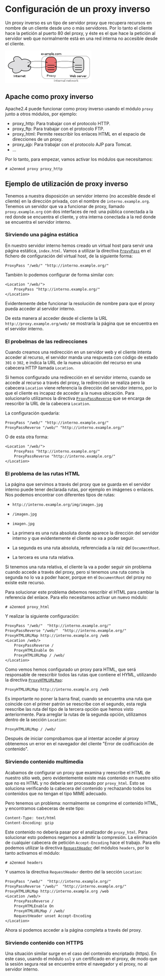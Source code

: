 # Configuración de un proxy inverso

Un proxy inverso es un tipo de servidor proxy que recupera recursos en nombre de un cliente desde uno o más servidores. Por lo tanto el cliente hace la petición al puerto 80 del proxy, y éste es el que hace la petición al servidor web que normalmente está en una red interna no accesible desde el cliente.

![proxy](img/proxy.png)

## Apache como proxy inverso

Apache2.4 puede funcionar como proxy inverso usando el módulo `proxy` junto a otros módulos, por ejemplo:

* proxy_http: Para trabajar con el protocolo HTTP.
* proxy_ftp: Para trabajar con el protocolo FTP.
* proxy_html: Permite reescribir los enlaces HTML en el espacio de direcciones de un proxy.
* proxy_ajp: Para trabajar con el protocolo AJP para Tomcat.
* ...

Por lo tanto, para empezar, vamos activar los módulos que necesitamos:

	# a2enmod proxy proxy_http

## Ejemplo de utilización de proxy inverso

Tenemos a nuestra disposición un servidor interno (no accesible desde el cliente) en la dirección privada, con el nombre de `interno.example.org`. Tenemos un servidor que va a funcionar de proxy, llamado `proxy.example.org` con dos interfaces de red: una pública conectada a la red donde se encuentra el cliente, y otra interna conectada a la red donde se encuentra el servidor interno.	

### Sirviendo una página estática

En nuestro servidor interno hemos creado un virtual host para servir una página estática, `index.html`.
Vamos a utilizar la directiva [`ProvyPass`](https://httpd.apache.org/docs/2.4/mod/mod_proxy.html#proxypass) en el fichero de configuración del virtual host, de la siguiente forma:

	ProxyPass "/web/" "http://interno.example.org/"

También lo podemos configurar de forma similar con:

	<Location "/web/">
		ProxyPass "http://interno.example.org/"
	</Location>

Evidentemente debe funcionar la resolución de nombre para que el proxy pueda acceder al servidor interno.

De esta manera al acceder desde el cliente la URL `http://proxy.example.org/web/` se mostraría la página que se encuentra en el servidor interno.

### El probelmas de las redirecciones

Cuando creamos una redirección en un servidor web y el cliente intenta acceder al recurso, el servidor manda una respuesta con código de estado `301` o `302`, e indica la URL de la nueva ubicación del recurso en una cabecera HTTP llamada `Location`.

Si hemos configurado una redirección en el servidor interno, cuando se accede al recurso a través del proxy, la redirección se realiza pero la cabecera `Location` viene referencia la dirección del servidor interno, por lo que el cliente es incapaz de acceder a la nueva ubicación. Para solucionarlo utilizamos la directiva [`ProxyPassReverse`](https://httpd.apache.org/docs/2.4/mod/mod_proxy.html#proxypassreverse) que se encarga de reescribir la URL de la cabecera `Location`.

La configuración quedaría:

	ProxyPass "/web/" "http://interno.example.org/"
	ProxyPassReverse "/web/" "http://interno.example.org/"

O de esta otra forma:

	<Location "/web/">
		ProxyPass "http://interno.example.org/"
		ProxyPassReverse "http://interno.example.org/"
	</Location>

### El problema de las rutas HTML

La página que servimos a través del proxy que se guarda en el servidor interno puede tener declarada rutas, por ejemplo en imágenes o enlaces. Nos podemos encontrar con diferentes tipos de rutas:

* `http://interno.example.org/img/imagen.jpg`
* `/imagen.jpg`
* `imagen.jpg`

* La primera es una ruta absoluta donde aparece la dirección del servidor interno y que evidentemente el cliente no va a poder seguir.
* La segunda es una ruta absoluta, referenciada a la raíz del `DocumentRoot`.
* La tercera es una ruta relativa.

Si tenemos una ruta relativa, el cliente la va a poder seguir sin problema cuando accede a través del proxy, pero si tenemos una ruta como la segunda no lo va a poder hacer, porque en el `DocumentRoot` del proxy no existe este recurso.

Para solucionar este problema debemos reescribir el HTML para cambiar la referencia del enlace. Para ello necesitamos activar un nuevo módulo:

	# a2enmod proxy_html

Y realizar la siguiente configuración:

	ProxyPass "/web/"  "http://interno.example.org/"
	ProxyPassReverse "/web/"  "http://interno.example.org/"
	ProxyHTMLURLMap http://interno.example.org /web
	<Location /web/>
	    ProxyPassReverse /
	    ProxyHTMLEnable On
	    ProxyHTMLURLMap / /web/
	</Location>

Como vemos hemos configurado un proxy para HTML, que será responsable de reescribir todos las rutas que contiene el HYML, utilizando la directiva [`ProxyHTMLURLMap`](https://httpd.apache.org/docs/2.4/mod/mod_proxy_html.html#proxyhtmlurlmap):

	ProxyHTMLURLMap http://interno.example.org /web

Es importante no poner la barra final, cuando se encuentra una ruta que coincide con el primer patrón se reescribe con el segundo, esta regla reescribe las ruta del tipo de la tercera opción que hemos visto anteriormente. Para arreglar la rutas de la segunda opción, utilizamos dentro de la sección `Location`:

	ProxyHTMLURLMap / /web/

Después de iniciar comprobamos que al intentar acceder al proxy obtenemos un error en el navegador del cliente "Error de codificación de contenido".

### Sirviendo contenido multimedia

Acabamos de configurar un proxy que examina y reescribe el HTML de nuestro sitio web, pero evidentemente existe más contenido en nuestro sitio que no es HTML y no debería ser procesado por `proxy_html`. Esto se soluciona verificando la cabecera del contenido y rechazando todos los contenidos que no tengan el tipo MIME adecuado.

Pero tenemos un problema: normalmente se comprime el contenido HTML, y encontramos cabeceras de este tipo:

	Content-Type: text/html
    Content-Encoding: gzip

Este contenido no debería pasar por el analizador de `proxy_html`. Para solucionar esto podemos negarnos a admitir la compresión. La eliminación de cualquier cabecera de petición  `Accept-Encoding` hace el trabajo. Para ello podemos utilizar la directiva [`RequestHeader`](http://httpd.apache.org/docs/current/mod/mod_headers.html#requestheader) del módulos `headers`, por lo tanto activamos el módulo:

	# a2enmod headers

Y usamos la directiva `RequestHeader` dentro del la sección `Location`:

	ProxyPass "/web/"  "http://interno.example.org/"
	ProxyPassReverse "/web/"  "http://interno.example.org/"
	ProxyHTMLURLMap http://interno.example.org /web
	<Location /web/>
	    ProxyPassReverse /
	    ProxyHTMLEnable On
	    ProxyHTMLURLMap / /web/
	    RequestHeader unset Accept-Encoding
	</Location>
	
Ahora si podemos acceder a la página completa a través del proxy.

### Sirviendo contenido con HTTPS

Una situación similar surge en el caso del contenido encriptado (https). En este caso, usando el módulo `ssl` y un certificado en el proxy, de modo que la sesión segura real se encuentre entre el navegador y el proxy, no al servidor interno.

